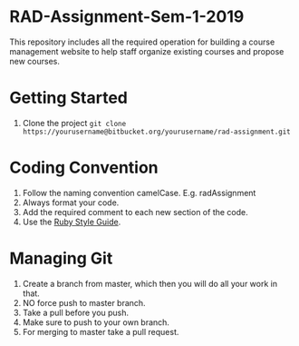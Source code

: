 # RAD-Assignment-Sem-1-2019
This repository includes all the required operation for building a course management website to help staff organize existing courses and propose new courses.

# Getting Started
1. Clone the project ```git clone https://yourusername@bitbucket.org/yourusername/rad-assignment.git```

# Coding Convention
1. Follow the naming convention camelCase. E.g. radAssignment
2. Always format your code.
3. Add the required comment to each new section of the code.
4. Use the [Ruby Style Guide](https://github.com/rubocop-hq/ruby-style-guide).

# Managing Git
1. Create a branch from master, which then you will do all your work in that. 
2. NO force push to master branch.
2. Take a pull before you push.
3. Make sure to push to your own branch.
4. For merging to master take a pull request.
